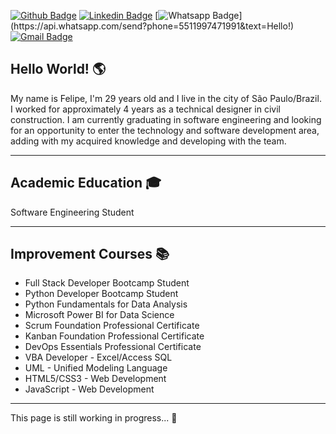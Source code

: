 [![Github Badge](https://img.shields.io/badge/-Github-000?style=for-the-badge&logo=Github&logoColor=white&link=https://github.com/felipebacelo)](https://github.com/felipebacelo)
[![Linkedin Badge](https://img.shields.io/badge/-LinkedIn-blue?style=for-the-badge&logo=Linkedin&logoColor=white&link=https://www.linkedin.com/in/felipebacelo/)](https://www.linkedin.com/in/felipebacelo/)
[![Whatsapp Badge](https://img.shields.io/badge/-Whatsapp-4CA143?style=for-the-badge&labelColor=4CA143&logo=whatsapp&logoColor=white&link=https://api.whatsapp.com/send?phone=5511997471991&text=Hello!)](https://api.whatsapp.com/send?phone=5511997471991&text=Hello!)
[![Gmail Badge](https://img.shields.io/badge/-Gmail-c14438?style=for-the-badge&logo=Gmail&logoColor=white&link=mailto:felipe.bacelo10@gmail.com)](mailto:felipe.bacelo10@gmail.com)

## Hello World! 🌎
My name is Felipe, I'm 29 years old and I live in the city of São Paulo/Brazil. I worked for approximately 4 years as a technical designer in civil construction. 
I am currently graduating in software engineering and looking for an opportunity to enter the technology and software development area, adding with my acquired knowledge and developing with the team.
***
## Academic Education 🎓
Software Engineering Student
***
## Improvement Courses 📚
* Full Stack Developer Bootcamp Student
* Python Developer Bootcamp Student
* Python Fundamentals for Data Analysis
* Microsoft Power BI for Data Science
* Scrum Foundation Professional Certificate
* Kanban Foundation Professional Certificate
* DevOps Essentials Professional Certificate
* VBA Developer - Excel/Access SQL
* UML - Unified Modeling Language
* HTML5/CSS3 - Web Development
* JavaScript - Web Development
***
This page is still working in progress... 🔧
